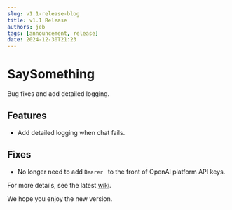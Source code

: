 ```yaml
---
slug: v1.1-release-blog
title: v1.1 Release
authors: jeb
tags: [announcement, release]
date: 2024-12-30T21:23
---
```


# SaySomething

Bug fixes and add detailed logging.

<!-- truncate -->

## Features

- Add detailed logging when chat fails.

## Fixes

- No longer need to add `Bearer ` to the front of OpenAI platform API keys.

For more details, see the latest [wiki](https://saysth.ranzeplay.space/docs/intro).

We hope you enjoy the new version.
